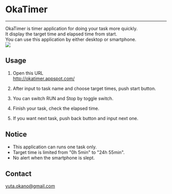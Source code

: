 # OkaTimer
---
OkaTimer is timer application for doing your task more quickly.  
It display the target time and elapsed time from start.  
You can use this application by either desktop or smartphone.   
![](http://cloud.github.com/downloads/yokano/okatimer/using.jpg)

## Usage
1. Open this URL  
<http://okatimer.appspot.com/>

2. After input to task name and choose target times, push start button.

3. You can switch RUN and Stop by toggle switch.

4. Finish your task, check the elapsed time.

5. If you want next task, push back button and input next one.

## Notice
* This application can runs one task only.
* Target time is limited from "0h 5min" to "24h 55min".  
* No alert when the smartphone is slept. 

## Contact
yuta.okano@gmail.com